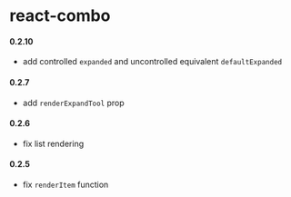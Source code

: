 react-combo
===========

#### 0.2.10
 * add controlled `expanded` and uncontrolled equivalent `defaultExpanded`
 
#### 0.2.7
 * add `renderExpandTool` prop
 
#### 0.2.6
 * fix list rendering
 
#### 0.2.5
 * fix `renderItem` function